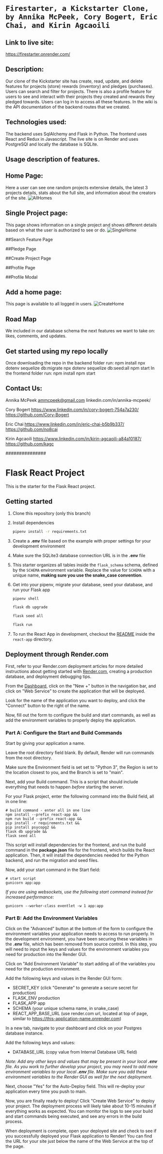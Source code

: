 # `Firestarter, a Kickstarter Clone, by Annika McPeek, Cory Bogert, Eric Chai, and Kirin Agcaoili`

## Link to live site:
https://firestarter.onrender.com/
## Description:
Our clone of the Kickstarter site has create, read, update, and delete features for projects (store) rewards (inventory) and pledges (purchases). Users can search and filter for projects. There is also a profile feature for users to see and interact with their projects they created and rewards they pledged towards. Users can log in to access all these features. In the wiki is the API documentation of the backend routes that we created.
## Technologies used:
The backend uses SqlAlchemy and Flask in Python. The frontend uses React and Redux in Javascript. The live site is on Render and uses PostgreSQl and locally the database is SQLite.
## Usage description of features.
## Home Page:
Here a user can see one random projects extensive details, the latest 3 projects details, stats about the full site, and information about the creators of the site.
![AllHomes]

[AllHomes]:
./HomePage.png

## Single Project page:
This page shows information on a single project and shows different details based on what the user is authorized to see or do.
![SingleHome]

[SingleHome]:
./SingleHomePage.png

##Search Feature Page

##Pledge Page

##Create Project Page

##Profile Page

##Profile Modal


## Add a home page:
This page is available to all logged in users.
![CreateHome]

[CreateHome]:
./CreateHomePage.png

## Road Map
We included in our database schema the next features we want to take on: likes, comments, and updates. 

## Get started using my repo locally
Once downloading the repo in the backend folder run:
npm install
npx dotenv sequelize db:migrate
npx dotenv sequelize db:seed:all
npm start
In the frontend folder run:
npm install
npm start


## Contact Us:
Annika McPeek
ammcpeek@gmail.com
linkedin.com/in/annika-mcpeek/

Cory Bogert
https://www.linkedin.com/in/cory-bogert-754a7a230/
https://github.com/Cory-Bogert

Eric Chai
https://www.linkedin.com/in/eric-chai-b5b9b337/
https://github.com/no8cai

Kirin Agcaoili
https://www.linkedin.com/in/kirin-agcaoili-a84a10187/
https://github.com/kagc





















###############

# Flask React Project

This is the starter for the Flask React project.

## Getting started
1. Clone this repository (only this branch)

2. Install dependencies

      ```bash
      pipenv install -r requirements.txt
      ```

3. Create a **.env** file based on the example with proper settings for your
   development environment

4. Make sure the SQLite3 database connection URL is in the **.env** file

5. This starter organizes all tables inside the `flask_schema` schema, defined
   by the `SCHEMA` environment variable.  Replace the value for
   `SCHEMA` with a unique name, **making sure you use the snake_case
   convention**.

6. Get into your pipenv, migrate your database, seed your database, and run your Flask app

   ```bash
   pipenv shell
   ```

   ```bash
   flask db upgrade
   ```

   ```bash
   flask seed all
   ```

   ```bash
   flask run
   ```

7. To run the React App in development, checkout the [README](./react-app/README.md) inside the `react-app` directory.


## Deployment through Render.com

First, refer to your Render.com deployment articles for more detailed
instructions about getting started with [Render.com], creating a production
database, and deployment debugging tips.

From the [Dashboard], click on the "New +" button in the navigation bar, and
click on "Web Service" to create the application that will be deployed.

Look for the name of the application you want to deploy, and click the "Connect"
button to the right of the name.

Now, fill out the form to configure the build and start commands, as well as add
the environment variables to properly deploy the application.

### Part A: Configure the Start and Build Commands

Start by giving your application a name.

Leave the root directory field blank. By default, Render will run commands from
the root directory.

Make sure the Environment field is set set to "Python 3", the Region is set to
the location closest to you, and the Branch is set to "main".

Next, add your Build command. This is a script that should include everything
that needs to happen _before_ starting the server.

For your Flask project, enter the following command into the Build field, all in
one line:

```shell
# build command - enter all in one line
npm install --prefix react-app &&
npm run build --prefix react-app &&
pip install -r requirements.txt &&
pip install psycopg2 &&
flask db upgrade &&
flask seed all
```

This script will install dependencies for the frontend, and run the build
command in the __package.json__ file for the frontend, which builds the React
application. Then, it will install the dependencies needed for the Python
backend, and run the migration and seed files.

Now, add your start command in the Start field:

```shell
# start script
gunicorn app:app
```

_If you are using websockets, use the following start command instead for increased performance:_

`gunicorn --worker-class eventlet -w 1 app:app`

### Part B: Add the Environment Variables

Click on the "Advanced" button at the bottom of the form to configure the
environment variables your application needs to access to run properly. In the
development environment, you have been securing these variables in the __.env__
file, which has been removed from source control. In this step, you will need to
input the keys and values for the environment variables you need for production
into the Render GUI.

Click on "Add Environment Variable" to start adding all of the variables you
need for the production environment.

Add the following keys and values in the Render GUI form:

- SECRET_KEY (click "Generate" to generate a secure secret for production)
- FLASK_ENV production
- FLASK_APP app
- SCHEMA (your unique schema name, in snake_case)
- REACT_APP_BASE_URL (use render.com url, located at top of page, similar to
  https://this-application-name.onrender.com)

In a new tab, navigate to your dashboard and click on your Postgres database
instance.

Add the following keys and values:

- DATABASE_URL (copy value from Internal Database URL field)

_Note: Add any other keys and values that may be present in your local __.env__
file. As you work to further develop your project, you may need to add more
environment variables to your local __.env__ file. Make sure you add these
environment variables to the Render GUI as well for the next deployment._

Next, choose "Yes" for the Auto-Deploy field. This will re-deploy your
application every time you push to main.

Now, you are finally ready to deploy! Click "Create Web Service" to deploy your
project. The deployment process will likely take about 10-15 minutes if
everything works as expected. You can monitor the logs to see your build and
start commands being executed, and see any errors in the build process.

When deployment is complete, open your deployed site and check to see if you
successfully deployed your Flask application to Render! You can find the URL for
your site just below the name of the Web Service at the top of the page.

[Render.com]: https://render.com/
[Dashboard]: https://dashboard.render.com/
